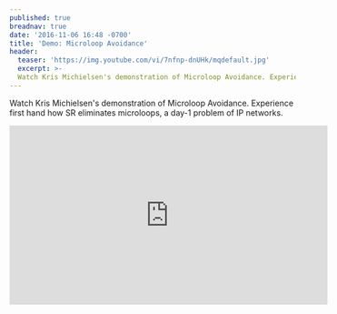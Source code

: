 ```yaml
---
published: true
breadnav: true
date: '2016-11-06 16:48 -0700'
title: 'Demo: Microloop Avoidance'
header:
  teaser: 'https://img.youtube.com/vi/7nfnp-dnUHk/mqdefault.jpg'
  excerpt: >-
  Watch Kris Michielsen's demonstration of Microloop Avoidance. Experience first hand how SR eliminates microloops, a day-1 problem of IP networks.
---
```

Watch Kris Michielsen's demonstration of Microloop Avoidance. Experience first hand how SR eliminates microloops, a day-1 problem of IP networks.

<iframe width="560" height="315" src="https://www.youtube.com/embed/7nfnp-dnUHk" frameborder="0" allowfullscreen></iframe>